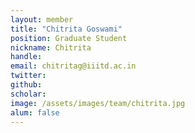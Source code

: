 ```yaml
---
layout: member
title: "Chitrita Goswami"
position: Graduate Student
nickname: Chitrita
handle:
email: chitritag@iiitd.ac.in
twitter:
github:
scholar:
image: /assets/images/team/chitrita.jpg
alum: false
---
```

